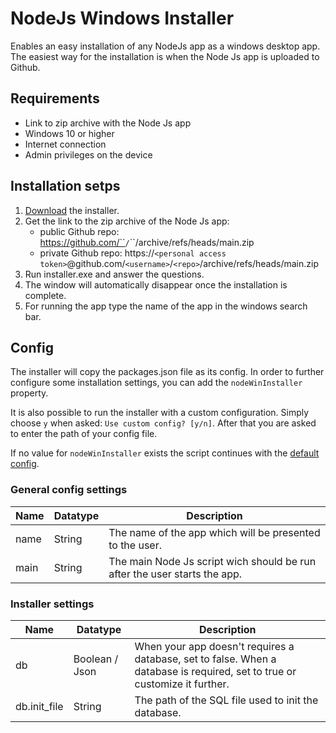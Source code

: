 # NodeJs Windows Installer

Enables an easy installation of any NodeJs app as a windows desktop app.
The easiest way for the installation is when the Node Js app is uploaded to Github.

## Requirements

- Link to zip archive with the Node Js app
- Windows 10 or higher
- Internet connection
- Admin privileges on the device

## Installation setps

1. [Download](https://github.com/lnoppinger/nodeWinInstaller/raw/main/nodeWinInstaller.exe) the installer.
2. Get the link to the zip archive of the Node Js app:
    - public Github repo: https://github.com/``<username>``/``<repo>``/archive/refs/heads/main.zip
    - private Github repo: https://``<personal access token>``@github.com/``<username>``/``<repo>``/archive/refs/heads/main.zip
3. Run installer.exe and answer the questions.
4. The window will automatically disappear once the installation is complete.
5. For running the app type the name of the app in the windows search bar.

## Config

The installer will copy the packages.json file as its config. In order to further configure some installation settings, you can add the ``nodeWinInstaller`` property.

It is also possible to run the installer with a custom configuration. Simply choose ``y`` when asked: ``Use custom config? [y/n]``. After that you are asked to enter the path of your config file.

If no value for ``nodeWinInstaller`` exists the script continues with the [default config](https://github.com/lnoppinger/nodeWinInstaller/blob/main/default_config.json).

### General config settings

| Name | Datatype | Description                                                                |
| ---- | -------- | -------------------------------------------------------------------------- |
| name | String   | The name of the app which will be presented to the user.                   |
| main | String   | The main Node Js script wich should be run after the user starts the app.  |

### Installer settings

| Name         | Datatype       | Description                                                                                                                |
| ------------ | -------------- | -------------------------------------------------------------------------------------------------------------------------- |
| db           | Boolean / Json | When your app doesn't requires a database, set to false. When a database is required, set to true or customize it further. |
| db.init_file | String         | The path of the SQL file used to init the database.                                                                        |
